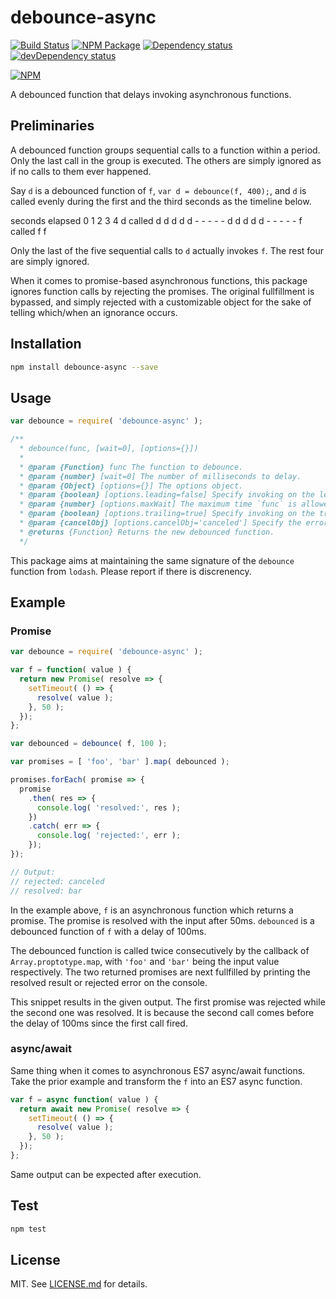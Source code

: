 # debounce-async #

[![Build Status][travis_img]][travis_site]
[![NPM Package][npm_img]][npm_site]
[![Dependency status][david_img]][david_site]
[![devDependency status][david_dev_img]][david_dev_site]

[![NPM][nodei_img]][nodei_site]

A debounced function that delays invoking asynchronous functions.

## Preliminaries ##

A debounced function groups sequential calls to a function within a period. Only
the last call in the group is executed. The others are simply ignored as if no
calls to them ever happened.

Say `d` is a debounced function of `f`, `var d = debounce(f, 400);`, and `d` is
called evenly during the first and the third seconds as the timeline below.

seconds elapsed    0        1         2         3         4
d called           d d d d d - - - - - d d d d d - - - - - 
f called                       f                   f

Only the last of the five sequential calls to `d` actually invokes `f`. The rest
four are simply ignored.

When it comes to promise-based asynchronous functions, this package ignores
function calls by rejecting the promises. The original fullfillment is bypassed,
and simply rejected with a customizable object for the sake of telling which/when
an ignorance occurs.

## Installation ##

```sh
npm install debounce-async --save
```

## Usage ##

```js
var debounce = require( 'debounce-async' );

/**
  * debounce(func, [wait=0], [options={}])
  *
  * @param {Function} func The function to debounce.
  * @param {number} [wait=0] The number of milliseconds to delay.
  * @param {Object} [options={}] The options object.
  * @param {boolean} [options.leading=false] Specify invoking on the leading edge of the timeout.
  * @param {number} [options.maxWait] The maximum time `func` is allowed to be delayed before it's invoked.
  * @param {boolean} [options.trailing=true] Specify invoking on the trailing edge of the timeout.
  * @param {cancelObj} [options.cancelObj='canceled'] Specify the error object to be rejected.
  * @returns {Function} Returns the new debounced function.
  */
```

This package aims at maintaining the same signature of the `debounce` function from `lodash`.
Please report if there is discrenency.

## Example ##

### Promise ###

```js
var debounce = require( 'debounce-async' );

var f = function( value ) {
  return new Promise( resolve => {
    setTimeout( () => {
      resolve( value );
    }, 50 );
  });
};

var debounced = debounce( f, 100 );

var promises = [ 'foo', 'bar' ].map( debounced );

promises.forEach( promise => {
  promise
    .then( res => {
      console.log( 'resolved:', res );
    })
    .catch( err => {
      console.log( 'rejected:', err );
    });
});

// Output:
// rejected: canceled
// resolved: bar
```

In the example above, `f` is an asynchronous function which returns a promise.
The promise is resolved with the input after 50ms. `debounced` is a debounced
function of `f` with a delay of 100ms.

The debounced function is called twice consecutively by the callback of
`Array.proptotype.map`, with `'foo'` and `'bar'` being the input value
respectively. The two returned promises are next fullfilled by printing the
resolved result or rejected error on the console.

This snippet results in the given output. The first promise was rejected while
the second one was resolved. It is because the second call comes before the delay
of 100ms since the first call fired.

### async/await ###

Same thing when it comes to asynchronous ES7 async/await functions. Take the
prior example and transform the `f` into an ES7 async function.

```js
var f = async function( value ) {
  return await new Promise( resolve => {
    setTimeout( () => {
      resolve( value );
    }, 50 );
  });
};
```

Same output can be expected after execution.

## Test ##

```js
npm test

```
## License ##

MIT. See [LICENSE.md][license] for details.

[travis_img]: https://travis-ci.org/szchenghuang/debounce-async.svg?branch=master
[travis_site]: https://travis-ci.org/szchenghuang/debounce-async
[npm_img]: https://img.shields.io/npm/v/debounce-async.svg
[npm_site]: https://www.npmjs.org/package/debounce-async
[nodei_img]: https://nodei.co/npm/debounce-promise.png
[nodei_site]: https://nodei.co/npm/debounce-async
[david_img]: https://david-dm.org/szchenghuang/debounce-async/status.svg
[david_site]: https://david-dm.org/szchenghuang/debounce-async/
[david_dev_img]: https://david-dm.org/szchenghuang/debounce-async/dev-status.svg
[david_dev_site]: https://david-dm.org/szchenghuang/debounce-async/?type=dev
[license]: http://github.com/szchenghuang/debounce-async/blob/master/LICENSE.md

